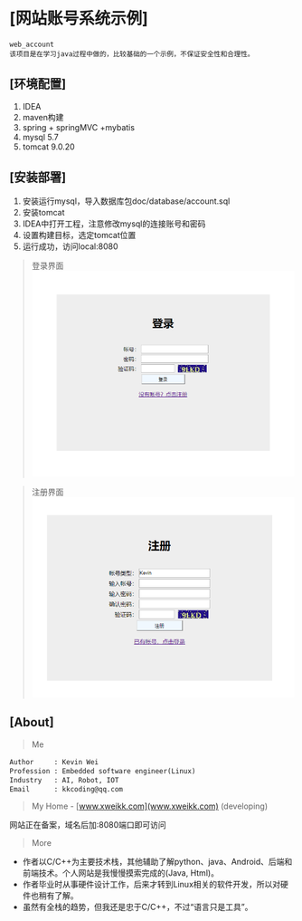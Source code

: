 # [网站账号系统示例]
    web_account
    该项目是在学习java过程中做的，比较基础的一个示例，不保证安全性和合理性。

## [环境配置]
1. IDEA
2. maven构建
3. spring + springMVC +mybatis
4. mysql 5.7
5. tomcat 9.0.20

## [安装部署]
1. 安装运行mysql，导入数据库包doc/database/account.sql
2. 安装tomcat
3. IDEA中打开工程，注意修改mysql的连接账号和密码
4. 设置构建目标，选定tomcat位置
5. 运行成功，访问local:8080

> 登录界面
![avatar](doc/login.png)

> 注册界面
![avatar](doc/register.png)

## [About]
> Me

    Author     : Kevin Wei
    Profession : Embedded software engineer(Linux)
    Industry   : AI, Robot, IOT
    Email      : kkcoding@qq.com

> My Home - [www.xweikk.com](www.xweikk.com) (developing)

网站正在备案，域名后加:8080端口即可访问
> More
    
- 作者以C/C++为主要技术栈，其他辅助了解python、java、Android、后端和前端技术。个人网站是我慢慢摸索完成的(Java, Html)。
- 作者毕业时从事硬件设计工作，后来才转到Linux相关的软件开发，所以对硬件也稍有了解。
- 虽然有全栈的趋势，但我还是忠于C/C++，不过“语言只是工具”。
